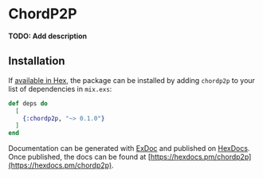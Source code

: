 # ChordP2P

**TODO: Add description**

## Installation

If [available in Hex](https://hex.pm/docs/publish), the package can be installed
by adding `chordp2p` to your list of dependencies in `mix.exs`:

```elixir
def deps do
  [
    {:chordp2p, "~> 0.1.0"}
  ]
end
```

Documentation can be generated with [ExDoc](https://github.com/elixir-lang/ex_doc)
and published on [HexDocs](https://hexdocs.pm). Once published, the docs can
be found at [https://hexdocs.pm/chordp2p](https://hexdocs.pm/chordp2p).


